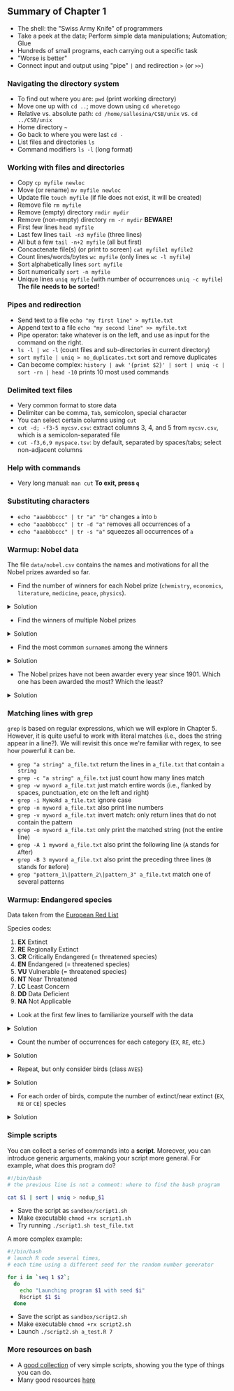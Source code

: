 ## Summary of Chapter 1

- The shell: the "Swiss Army Knife" of programmers
- Take a peek at the data; Perform simple data manipulations; Automation; Glue
- Hundreds of small programs, each carrying out a specific task
- "Worse is better"
- Connect input and output using "pipe" `|` and redirection `>` (or `>>`)

### Navigating the directory system

- To find out where you are: `pwd` (print working directory)
- Move one up with `cd ..`; move down using `cd wheretogo`
- Relative vs. absolute path: `cd /home/sallesina/CSB/unix` vs. `cd ../CSB/unix`
- Home directory `~`
- Go back to where you were last `cd -`
- List files and directories `ls`
- Command modifiers `ls -l` (long format)

### Working with files and directories

- Copy `cp myfile newloc`
- Move (or rename) `mv myfile newloc`
- Update file `touch myfile` (if file does not exist, it will be created)
- Remove file `rm myfile`
- Remove (empty) directory `rmdir mydir`
- Remove (non-empty) directory `rm -r mydir` **BEWARE!**
- First few lines `head myfile`
- Last few lines `tail -n3 myfile` (three lines)
- All but a few `tail -n+2 myfile` (all but first)
- Concactenate file(s) (or print to screen) `cat myfile1 myfile2`
- Count lines/words/bytes `wc myfile` (only lines `wc -l myfile`)
- Sort alphabetically lines `sort myfile`
- Sort numerically `sort -n myfile`
- Unique lines `uniq myfile` (with number of occurrences `uniq -c myfile`) **The file needs to be sorted!**

### Pipes and redirection

- Send text to a file `echo "my first line" > myfile.txt`
- Append text to a file `echo "my second line" >> myfile.txt`
- Pipe operator: take whatever is on the left, and use as input for the command on the right.
- `ls -l | wc -l` (count files and sub-directories in current directory)
- `sort myfile | uniq > no_duplicates.txt` sort and remove duplicates
- Can become complex: `history | awk '{print $2}' | sort | uniq -c | sort -rn | head -10` prints 10 most used commands

### Delimited text files

- Very common format to store data
- Delimiter can be comma, `Tab`, semicolon, special character
- You can select certain columns using `cut`
- `cut -d; -f3-5 mycsv.csv`: extract columns 3, 4, and 5 from `mycsv.csv`, which is a semicolon-separated file
- `cut -f3,6,9 myspace.tsv`: by default, separated by spaces/tabs; select non-adjacent columns

### Help with commands

- Very long manual: `man cut` **To exit, press `q`**

### Substituting characters

- `echo "aaabbbccc" | tr "a" "b"` changes `a` into `b`
- `echo "aaabbbccc" | tr -d "a"` removes all occurrences of `a`
- `echo "aaabbbccc" | tr -s "a"` squeezes all occurrences of `a`

### Warmup: Nobel data

The file `data/nobel.csv` contains the names and motivations for all the Nobel prizes awarded so far.

- Find the number of winners for each Nobel prize (`chemistry`, `economics`, `literature`, `medicine`, `peace`, `physics`). 

<details>
 <summary>Solution</summary>

tail -n+2 nobel.csv | cut -f3 -d, | sort | uniq -c | sort -nr

</details>

- Find the winners of multiple Nobel prizes

<details>
 <summary>Solution</summary>
   <p>

cut nobel.csv -f5-6 -d, | sort | uniq -c | sort -n -r | head -n10

  </p>
</details>


- Find the most common `surname`s among the winners

<details>
 <summary>Solution</summary>

cut nobel.csv -f6 -d, | sort | uniq -c | sort -nr | head -n10

</details>

- The Nobel prizes have not been awarder every year since 1901. Which one has been awarded the most? Which the least?

<details>
 <summary>Solution</summary>

tail -n+2 nobel.csv | cut -d, -f 2-3 | sort | uniq | cut -d, -f2 | sort | uniq -c | sort -nr

</details>

### Matching lines with grep

`grep` is based on regular expressions, which we will explore in Chapter 5. However, it is quite useful to work with literal matches (i.e., does the string appear in a line?). We will revisit this once we're familiar with regex, to see how powerful it can be.

- `grep "a string" a_file.txt` return the lines in `a_file.txt` that contain `a string`
- `grep -c "a string" a_file.txt` just count how many lines match
- `grep -w myword a_file.txt` just match entire words (i.e., flanked by spaces, punctuation, etc on the left and right)
- `grep -i MyWoRd a_file.txt` ignore case
- `grep -n myword a_file.txt` also print line numbers
- `grep -v myword a_file.txt` invert match: only return lines that do not contain the pattern
- `grep -o myword a_file.txt` only print the matched string (not the entire line)
- `grep -A 1 myword a_file.txt` also print the following line (`A` stands for `A`fter)
- `grep -B 3 myword a_file.txt` also print the preceding three lines (`B` stands for `B`efore)
- `grep "pattern_1\|pattern_2\|pattern_3" a_file.txt` match one of several patterns

### Warmup: Endangered species

Data taken from the [European Red List](https://www.eea.europa.eu/data-and-maps/data/european-red-lists-7)

Species codes:

1. **EX** Extinct
1. **RE** Regionally Extinct
1. **CR** Critically Endangered (= threatened species) 
1. **EN** Endangered (= threatened species)
1. **VU** Vulnerable (= threatened species)
1. **NT** Near Threatened
1. **LC** Least Concern
1. **DD** Data Deficient
1. **NA** Not Applicable

- Look at the first few lines to familiarize yourself with the data

<details>
 <summary>Solution</summary>

head European_Red_List.csv

</details>

- Count the number of occurrences for each category (`EX`, `RE`, etc.)

<details>
 <summary>Solution</summary>

tail -n+2 European_Red_List.csv | cut -d, -f10 | sort | uniq -c

</details>

- Repeat, but only consider birds (class `AVES`)

<details>
 <summary>Solution</summary>

grep -w AVES European_Red_List.csv | cut -d, -f10 | sort | uniq -c | sort -nr

</details>

- For each order of birds, compute the number of extinct/near extinct (`EX`, `RE` or `CE`) species

<details>
 <summary>Solution</summary>

grep AVES European_Red_List.csv | grep -w "CR\|EX\|RE" | cut -d, -f5,10 | sort | uniq -c

</details>

### Simple scripts

You can collect a series of commands into a **script**. Moreover, you can introduce generic arguments, making your script more general. For example, what does this program do?

```bash
#!/bin/bash
# the previous line is not a comment: where to find the bash program

cat $1 | sort | uniq > nodup_$1
```

- Save the script as `sandbox/script1.sh`
- Make executable `chmod +rx script1.sh`
- Try running `./script1.sh test_file.txt`

A more complex example:

```bash
#!/bin/bash
# launch R code several times, 
# each time using a different seed for the random number generator

for i in `seq 1 $2`;
  do
    echo "Launching program $1 with seed $i"
    Rscript $1 $i
  done

```

- Save the script as `sandbox/script2.sh`
- Make executable `chmod +rx script2.sh`
- Launch `./script2.sh a_test.R 7`

### More resources on bash

- A [good collection](https://github.com/ruanyf/simple-bash-scripts) of very simple scripts, showing you the type of things you can do.
- Many good resources [here](https://github.com/awesome-lists/awesome-bash)
